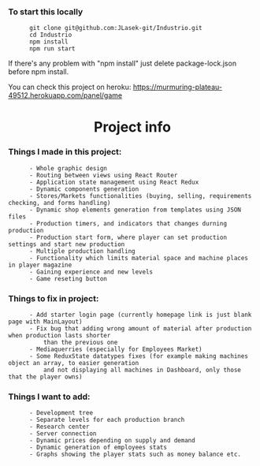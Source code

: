 <h3 aling="center">To start this locally</h3>

          git clone git@github.com:JLasek-git/Industrio.git
          cd Industrio
          npm install
          npm run start

If there's any problem with "npm install" just delete package-lock.json before npm install.

You can check this project on heroku: https://murmuring-plateau-49512.herokuapp.com/panel/game

<h1 align="center">Project info</h1>

<h3> Things I made in this project: </h3>
  
          - Whole graphic design
          - Routing between views using React Router
          - Application state management using React Redux
          - Dynamic components generation
          - Stores/Markets functionalities (buying, selling, requirements checking, and forms handling)
          - Dynamic shop elements generation from templates using JSON files
          - Production timers, and indicators that changes durning production
          - Production start form, where player can set production settings and start new production
          - Multiple production handling
          - Functionality which limits material space and machine places in player magazine
          - Gaining experience and new levels
          - Game reseting button
         
<h3> Things to fix in project: </h3>
  
          - Add starter login page (currently homepage link is just blank page with MainLayout)
          - Fix bug that adding wrong amount of material after production when production lasts shorter 
              than the previous one
          - Mediaquerries (especially for Employees Market)
          - Some ReduxState datatypes fixes (for example making machines object an array, to easier generation 
              and not displaying all machines in Dashboard, only those that the player owns)
              
<h3> Things I want to add: </h3>

          - Development tree
          - Separate levels for each production branch
          - Research center
          - Server connection
          - Dynamic prices depending on supply and demand
          - Dynamic generation of employees stats
          - Graphs showing the player stats such as money balance etc.
        

